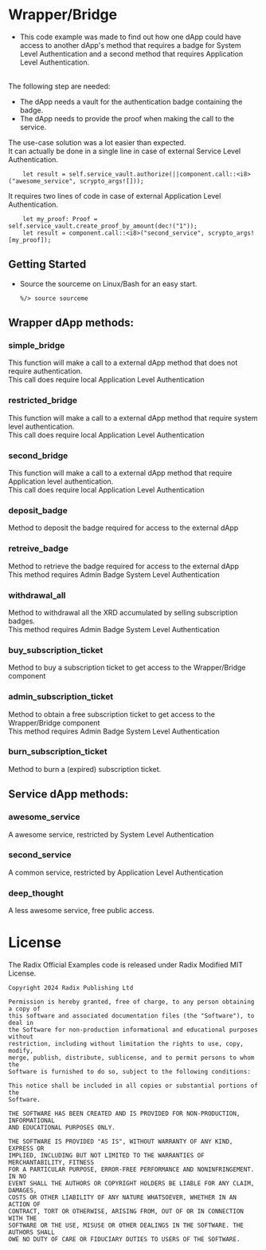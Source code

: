 # Wrapper/Bridge

-    This code example was made to find out how one dApp could have access to another dApp's method that requires a badge for System Level Authentication and a second method that requires Application Level Authentication.</br>

</br>
The following step are needed:

- The dApp needs a vault for the authentication badge containing the badge.
- The dApp needs to provide the proof when making the call to the service.

The use-case solution was a lot easier than expected.</br> It can actually be done in a single line in case of external Service Level Authentication.

        let result = self.service_vault.authorize(||component.call::<i8>("awesome_service", scrypto_args![]));

It requires two lines of code in case of external Application Level Authentication.

        let my_proof: Proof = self.service_vault.create_proof_by_amount(dec!("1"));
        let result = component.call::<i8>("second_service", scrypto_args![my_proof]);


## Getting Started
-   Source the sourceme on Linux/Bash for an easy start.

        %/> source sourceme

## <b>Wrapper dApp methods:</b>

### <b>simple_bridge</b>
This function will make a call to a external dApp method that does not require authentication.</br>
This call does require local Application Level Authentication</br>

### <b>restricted_bridge</b>
This function will make a call to a external dApp method that require system level authentication.</br>
This call does require local Application Level Authentication</br>

### <b>second_bridge</b>
This function will make a call to a external dApp method that require Application level authentication.</br>
This call does require local Application Level Authentication</br>

### <b>deposit_badge</b>
Method to deposit the badge required for access to the external dApp</br>

### <b>retreive_badge</b>
Method to retrieve the badge required for access to the external dApp</br>
This method requires Admin Badge System Level Authentication</br> 

### <b>withdrawal_all</b>
Method to withdrawal all the XRD accumulated by selling subscription badges.</br>
This method requires Admin Badge System Level Authentication</br> 

### <b>buy_subscription_ticket</b>
Method to buy a subscription ticket to get access to the Wrapper/Bridge component</br>

### <b>admin_subscription_ticket</b>
Method to obtain a free subscription ticket to get access to the Wrapper/Bridge component</br>
This method requires Admin Badge System Level Authentication</br> 

### <b>burn_subscription_ticket</b>
Method to burn a (expired) subscription ticket. 

## <b>Service dApp methods:</b>
### <b>awesome_service</b>
A awesome service, restricted by System Level Authentication</br>
### <b>second_service</b>
A common service, restricted by Application Level Authentication</br>
### <b>deep_thought</b>
A less awesome service, free public access.</br>


# License

The Radix Official Examples code is released under Radix Modified MIT License.

    Copyright 2024 Radix Publishing Ltd

    Permission is hereby granted, free of charge, to any person obtaining a copy of
    this software and associated documentation files (the "Software"), to deal in
    the Software for non-production informational and educational purposes without
    restriction, including without limitation the rights to use, copy, modify,
    merge, publish, distribute, sublicense, and to permit persons to whom the
    Software is furnished to do so, subject to the following conditions:

    This notice shall be included in all copies or substantial portions of the
    Software.

    THE SOFTWARE HAS BEEN CREATED AND IS PROVIDED FOR NON-PRODUCTION, INFORMATIONAL
    AND EDUCATIONAL PURPOSES ONLY.

    THE SOFTWARE IS PROVIDED "AS IS", WITHOUT WARRANTY OF ANY KIND, EXPRESS OR
    IMPLIED, INCLUDING BUT NOT LIMITED TO THE WARRANTIES OF MERCHANTABILITY, FITNESS
    FOR A PARTICULAR PURPOSE, ERROR-FREE PERFORMANCE AND NONINFRINGEMENT. IN NO
    EVENT SHALL THE AUTHORS OR COPYRIGHT HOLDERS BE LIABLE FOR ANY CLAIM, DAMAGES,
    COSTS OR OTHER LIABILITY OF ANY NATURE WHATSOEVER, WHETHER IN AN ACTION OF
    CONTRACT, TORT OR OTHERWISE, ARISING FROM, OUT OF OR IN CONNECTION WITH THE
    SOFTWARE OR THE USE, MISUSE OR OTHER DEALINGS IN THE SOFTWARE. THE AUTHORS SHALL
    OWE NO DUTY OF CARE OR FIDUCIARY DUTIES TO USERS OF THE SOFTWARE.